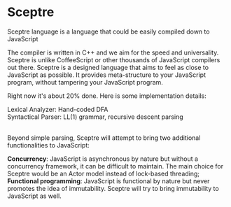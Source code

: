 Sceptre
=======

Sceptre language is a language that could be easily compiled down to JavaScript

The compiler is written in C++ and we aim for the speed and universality. Sceptre is unlike CoffeeScript or other thousands of JavaScript compilers out there. Sceptre is a designed language that aims to feel as close to JavaScript as possible. It provides meta-structure to your JavaScript program, without tampering your JavaScript program.

Right now it's about 20% done. Here is some implementation details:

Lexical Analyzer: Hand-coded DFA
<br>
Syntactical Parser: LL(1) grammar, recursive descent parsing

<br>
Beyond simple parsing, Sceptre will attempt to bring two additional functionalities to JavaScript: 

<b>Concurrency</b>: JavaScript is asynchronous by nature but without a concurrency framework, it can be difficult to maintain. The main choice for Sceptre would be an Actor model instead of lock-based threading; 
<br>
<b>Functional programming</b>: JavaScript is functional by nature but never promotes the idea of immutability. Sceptre will try to bring immutability to JavaScript as well.
